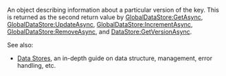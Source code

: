 An object describing information about a particular version of the key. This
is returned as the second return value by [GlobalDataStore:GetAsync](https://create.roblox.com/docs/reference/engine/classes/GlobalDataStore#GetAsync),
[GlobalDataStore:UpdateAsync](https://create.roblox.com/docs/reference/engine/classes/GlobalDataStore#UpdateAsync), [GlobalDataStore:IncrementAsync](https://create.roblox.com/docs/reference/engine/classes/GlobalDataStore#IncrementAsync),
[GlobalDataStore:RemoveAsync](https://create.roblox.com/docs/reference/engine/classes/GlobalDataStore#RemoveAsync), and [DataStore:GetVersionAsync](https://create.roblox.com/docs/reference/engine/classes/DataStore#GetVersionAsync).

See also:

- [Data Stores](/scripting/data/data-stores), an in-depth guide on data
  structure, management, error handling, etc.